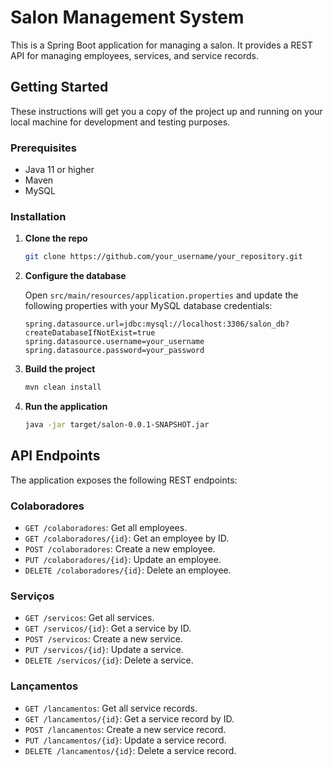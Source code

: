 # Salon Management System

This is a Spring Boot application for managing a salon. It provides a REST API for managing employees, services, and service records.

## Getting Started

These instructions will get you a copy of the project up and running on your local machine for development and testing purposes.

### Prerequisites

*   Java 11 or higher
*   Maven
*   MySQL

### Installation

1.  **Clone the repo**
    ```sh
    git clone https://github.com/your_username/your_repository.git
    ```
2.  **Configure the database**

    Open `src/main/resources/application.properties` and update the following properties with your MySQL database credentials:
    ```properties
    spring.datasource.url=jdbc:mysql://localhost:3306/salon_db?createDatabaseIfNotExist=true
    spring.datasource.username=your_username
    spring.datasource.password=your_password
    ```
3.  **Build the project**
    ```sh
    mvn clean install
    ```
4.  **Run the application**
    ```sh
    java -jar target/salon-0.0.1-SNAPSHOT.jar
    ```

## API Endpoints

The application exposes the following REST endpoints:

### Colaboradores

*   `GET /colaboradores`: Get all employees.
*   `GET /colaboradores/{id}`: Get an employee by ID.
*   `POST /colaboradores`: Create a new employee.
*   `PUT /colaboradores/{id}`: Update an employee.
*   `DELETE /colaboradores/{id}`: Delete an employee.

### Serviços

*   `GET /servicos`: Get all services.
*   `GET /servicos/{id}`: Get a service by ID.
*   `POST /servicos`: Create a new service.
*   `PUT /servicos/{id}`: Update a service.
*   `DELETE /servicos/{id}`: Delete a service.

### Lançamentos

*   `GET /lancamentos`: Get all service records.
*   `GET /lancamentos/{id}`: Get a service record by ID.
*   `POST /lancamentos`: Create a new service record.
*   `PUT /lancamentos/{id}`: Update a service record.
*   `DELETE /lancamentos/{id}`: Delete a service record.
